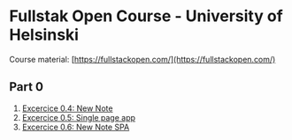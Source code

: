 # Fullstak Open Course - University of Helsinski

Course material: [https://fullstackopen.com/](https://fullstackopen.com/)
## Part 0
1. [Excercice 0.4: New Note](4_new_note.md)
2. [Excercice 0.5: Single page app](5_single_page_app.md)
3. [Excercice 0.6: New Note SPA](6_new_note_spa.md)
